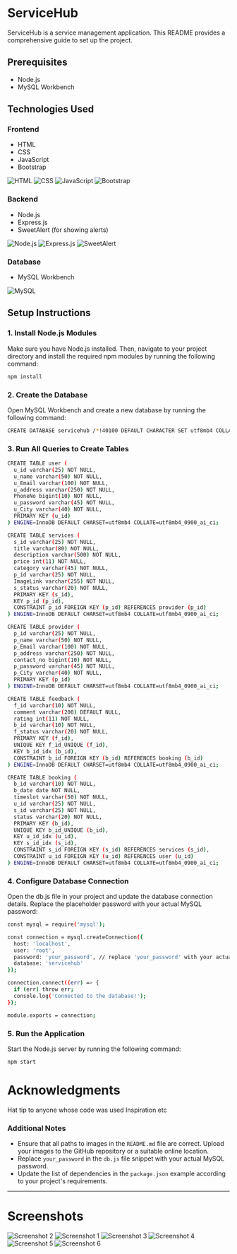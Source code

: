# ServiceHub

ServiceHub is a service management application. This README provides a comprehensive guide to set up the project.

## Prerequisites

- Node.js
- MySQL Workbench

## Technologies Used

### Frontend

- HTML
- CSS
- JavaScript
- Bootstrap

![HTML](path/to/html-logo.png)
![CSS](path/to/css-logo.png)
![JavaScript](path/to/js-logo.png)
![Bootstrap](path/to/bootstrap-logo.png)

### Backend

- Node.js
- Express.js
- SweetAlert (for showing alerts)

![Node.js](path/to/nodejs-logo.png)
![Express.js](path/to/express-logo.png)
![SweetAlert](path/to/sweetalert-logo.png)

### Database

- MySQL Workbench

![MySQL](path/to/mysql-logo.png)

## Setup Instructions

### 1. Install Node.js Modules

Make sure you have Node.js installed. Then, navigate to your project directory and install the required npm modules by running the following command:

```sh
npm install

```


### 2. Create the Database

Open MySQL Workbench and create a new database by running the following command:

```sh
CREATE DATABASE servicehub /*!40100 DEFAULT CHARACTER SET utf8mb4 COLLATE utf8mb4_0900_ai_ci */;
```
### 3. Run All Queries to Create Tables

```sh
CREATE TABLE user (
  u_id varchar(25) NOT NULL,
  u_name varchar(50) NOT NULL,
  u_Email varchar(100) NOT NULL,
  u_address varchar(250) NOT NULL,
  PhoneNo bigint(10) NOT NULL,
  u_password varchar(45) NOT NULL,
  u_City varchar(40) NOT NULL,
  PRIMARY KEY (u_id)
) ENGINE=InnoDB DEFAULT CHARSET=utf8mb4 COLLATE=utf8mb4_0900_ai_ci;

CREATE TABLE services (
  s_id varchar(25) NOT NULL,
  title varchar(80) NOT NULL,
  description varchar(500) NOT NULL,
  price int(11) NOT NULL,
  category varchar(45) NOT NULL,
  p_id varchar(25) NOT NULL,
  ImageLink varchar(255) NOT NULL,
  s_status varchar(20) NOT NULL,
  PRIMARY KEY (s_id),
  KEY p_id (p_id),
  CONSTRAINT p_id FOREIGN KEY (p_id) REFERENCES provider (p_id)
) ENGINE=InnoDB DEFAULT CHARSET=utf8mb4 COLLATE=utf8mb4_0900_ai_ci;

CREATE TABLE provider (
  p_id varchar(25) NOT NULL,
  p_name varchar(50) NOT NULL,
  p_Email varchar(100) NOT NULL,
  p_address varchar(250) NOT NULL,
  contact_no bigint(10) NOT NULL,
  p_password varchar(45) NOT NULL,
  p_City varchar(40) NOT NULL,
  PRIMARY KEY (p_id)
) ENGINE=InnoDB DEFAULT CHARSET=utf8mb4 COLLATE=utf8mb4_0900_ai_ci;

CREATE TABLE feedback (
  f_id varchar(10) NOT NULL,
  comment varchar(200) DEFAULT NULL,
  rating int(11) NOT NULL,
  b_id varchar(10) NOT NULL,
  f_status varchar(20) NOT NULL,
  PRIMARY KEY (f_id),
  UNIQUE KEY f_id_UNIQUE (f_id),
  KEY b_id_idx (b_id),
  CONSTRAINT b_id FOREIGN KEY (b_id) REFERENCES booking (b_id)
) ENGINE=InnoDB DEFAULT CHARSET=utf8mb4 COLLATE=utf8mb4_0900_ai_ci;

CREATE TABLE booking (
  b_id varchar(10) NOT NULL,
  b_date date NOT NULL,
  timeslot varchar(50) NOT NULL,
  u_id varchar(25) NOT NULL,
  s_id varchar(25) NOT NULL,
  status varchar(20) NOT NULL,
  PRIMARY KEY (b_id),
  UNIQUE KEY b_id_UNIQUE (b_id),
  KEY u_id_idx (u_id),
  KEY s_id_idx (s_id),
  CONSTRAINT s_id FOREIGN KEY (s_id) REFERENCES services (s_id),
  CONSTRAINT u_id FOREIGN KEY (u_id) REFERENCES user (u_id)
) ENGINE=InnoDB DEFAULT CHARSET=utf8mb4 COLLATE=utf8mb4_0900_ai_ci;

```

### 4. Configure Database Connection
Open the db.js file in your project and update the database connection details. Replace the placeholder password with your actual MySQL password:
```sh
const mysql = require('mysql');

const connection = mysql.createConnection({
  host: 'localhost',
  user: 'root',
  password: 'your_password', // replace 'your_password' with your actual MySQL password
  database: 'servicehub'
});

connection.connect((err) => {
  if (err) throw err;
  console.log('Connected to the database!');
});

module.exports = connection;

```

### 5. Run the Application
Start the Node.js server by running the following command:

```sh
npm start
```


# Acknowledgments
Hat tip to anyone whose code was used
Inspiration
etc


### Additional Notes

- Ensure that all paths to images in the `README.md` file are correct. Upload your images to the GitHub repository or a suitable online location.
- Replace `your_password` in the `db.js` file snippet with your actual MySQL password.
- Update the list of dependencies in the `package.json` example according to your project's requirements.

<hr>

# Screenshots

![Screenshot 2](https://i.postimg.cc/tTKsqYbS/Screenshot-2024-04-07-204922.png)
![Screenshot 1](https://i.postimg.cc/5ttYphp3/Screenshot-165.png)
![Screenshot 3](https://i.postimg.cc/3x10X8jN/Screenshot-2024-04-07-205016.png)
![Screenshot 4](https://i.postimg.cc/FsjLKg7j/Screenshot-2024-04-07-205026.png)
![Screenshot 5](https://i.postimg.cc/T3fW5LDB/Screenshot-2024-04-07-212014.png)
![Screenshot 6](https://i.postimg.cc/cJDYSx62/Screenshot-2024-04-07-212133.png)

